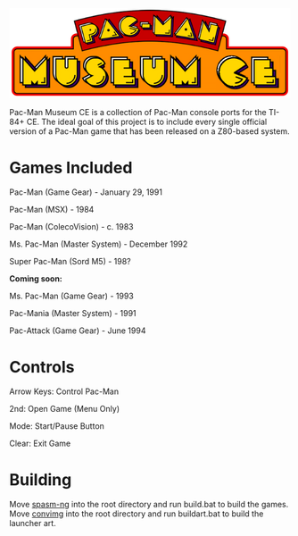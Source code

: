 ![](https://github.com/grubbyplaya/Pac-Man-Museum-CE/blob/main/pacbanner.png?raw=true)

Pac-Man Museum CE is a collection of Pac-Man console ports for the TI-84+ CE. The ideal goal of this project is to include every single official version of a Pac-Man game that has been released on a Z80-based system. 

# Games Included

Pac-Man (Game Gear) - January 29, 1991

Pac-Man (MSX) - 1984

Pac-Man (ColecoVision) - c. 1983

Ms. Pac-Man (Master System) - December 1992

Super Pac-Man (Sord M5) - 198?

**Coming soon:**

Ms. Pac-Man (Game Gear) - 1993

Pac-Mania (Master System) - 1991

Pac-Attack (Game Gear) - June 1994

# Controls

Arrow Keys: Control Pac-Man

2nd: Open Game (Menu Only)

Mode: Start/Pause Button

Clear: Exit Game

# Building

Move [spasm-ng](https://github.com/alberthdev/spasm-ng) into the root directory and run build.bat to build the games. Move [convimg](https://github.com/mateoconlechuga/convimg) into the root directory and run buildart.bat to build the launcher art.